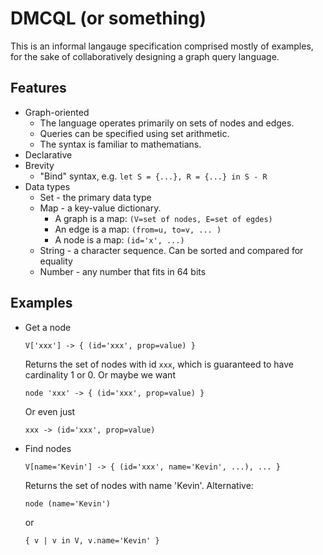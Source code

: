 # DMCQL (or something)

This is an informal langauge specification comprised mostly of examples, for the sake of collaboratively designing a graph query language.

## Features
* Graph-oriented
  * The language operates primarily on sets of nodes and edges. 
  * Queries can be specified using set arithmetic. 
  * The syntax is familiar to mathematians.
* Declarative
* Brevity
  * "Bind" syntax, e.g. `let S = {...}, R = {...} in S - R`
* Data types
  * Set - the primary data type
  * Map - a key-value dictionary. 
    * A graph is a map: `(V=set of nodes, E=set of egdes)`
    * An edge is a map: `(from=u, to=v, ... )`
    * A node is a map: `(id='x', ...)` 
  * String - a character sequence. Can be sorted and compared for equality
  * Number - any number that fits in 64 bits

## Examples

* Get a node
    ```
    V['xxx'] -> { (id='xxx', prop=value) }
    ```
    Returns the set of nodes with id `xxx`, which is guaranteed to have cardinality 1 or 0. Or maybe we want
    ```
    node 'xxx' -> { (id='xxx', prop=value) }
    ```
    Or even just
    ```
    xxx -> (id='xxx', prop=value)
    ```

* Find nodes
    ```
    V[name='Kevin'] -> { (id='xxx', name='Kevin', ...), ... }
    ```
    Returns the set of nodes with name 'Kevin'. Alternative:
    ```
    node (name='Kevin')
    ```
    or
    ```
    { v | v in V, v.name='Kevin' }
    ```
